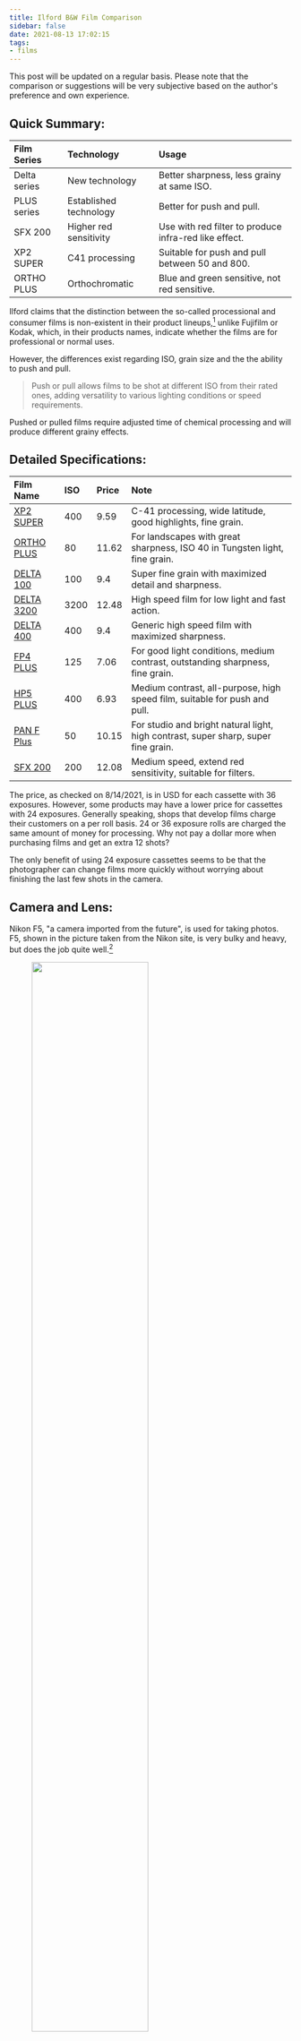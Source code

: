 ```yaml
---
title: Ilford B&W Film Comparison
sidebar: false
date: 2021-08-13 17:02:15
tags:
- films
---
```


This post will be updated on a regular basis. Please note that the comparison or suggestions will be very subjective based on the author's preference and own experience.

<!--more-->

## Quick Summary:

| Film Series 	| Technology 	| Usage 	|
| :---	| :---	| :---	|
| Delta series 	| New technology 	| Better sharpness, less grainy at same ISO. 	|
| PLUS series 	| Established technology 	| Better for push and pull.  	|
| SFX 200 	| Higher red sensitivity 	| Use with red filter to produce infra-red like effect. 	|
| XP2 SUPER 	| C41 processing 	| Suitable for push and pull between 50 and 800. 	|
| ORTHO PLUS 	| Orthochromatic  	| Blue and green sensitive, not red sensitive. 	|

Ilford claims that the distinction between the so-called processional and consumer films is non-existent in their product lineups,[^1] unlike Fujifilm or Kodak, which, in their products names, indicate whether the films are for professional or normal uses.

However, the differences exist regarding ISO, grain size and the the ability to push and pull. 


> Push or pull allows films to be shot at different ISO from their rated ones, adding versatility to various lighting conditions or speed requirements. 

Pushed or pulled films require adjusted time of chemical processing and will produce different grainy effects.

## Detailed Specifications:

| Film Name 	| ISO 	| Price 	| Note 	|
| :---	| :---	| :---	| :---	|
| [XP2 SUPER](https://www.ilfordphoto.com/xp2-super-35mm) 	| 400 	| 9.59 	| C-41 processing, wide latitude, good highlights, fine grain. 	|
| [ORTHO PLUS](https://www.ilfordphoto.com/ortho-plus-35mm) 	| 80 	| 11.62 	| For landscapes with great sharpness, ISO 40 in Tungsten light, fine grain. 	|
| [DELTA 100](https://www.ilfordphoto.com/delta-100-professional-35mm) 	| 100 	| 9.4 	| Super fine grain with maximized detail and sharpness. 	|
| [DELTA 3200](https://www.ilfordphoto.com/delta-3200-professional-35mm) 	| 3200 	| 12.48 	| High speed film for low light and fast action. 	|
| [DELTA 400](https://www.ilfordphoto.com/delta-400-professional-35mm) 	| 400 	| 9.4 	| Generic high speed film with maximized sharpness. 	|
| [FP4 PLUS](https://www.ilfordphoto.com/fp4-plus-35mm) 	| 125 	| 7.06 	| For good light conditions, medium contrast, outstanding sharpness, fine grain. 	|
| [HP5 PLUS](https://www.ilfordphoto.com/hp5-plus-35mm) 	| 400 	| 6.93 	| Medium contrast, all-purpose, high speed film, suitable for push and pull. 	|
| [PAN F Plus](https://www.ilfordphoto.com/pan-f-plus-35mm) 	| 50 	| 10.15 	| For studio and bright natural light, high contrast, super sharp, super fine grain. 	|
| [SFX 200](https://www.ilfordphoto.com/sfx-200-35mm) 	| 200 	| 12.08 	| Medium speed, extend red sensitivity, suitable for filters. 	|

The price, as checked on 8/14/2021, is in USD for each cassette with 36 exposures. However, some products may have a lower price for cassettes with 24 exposures. Generally speaking, shops that develop films charge their customers on a per roll basis. 24 or 36 exposure rolls are charged the same amount of money for processing. Why not pay a dollar more when purchasing films and get an extra 12 shots?

The only benefit of using 24 exposure cassettes seems to be that the photographer can change films more quickly without worrying about finishing the last few shots in the camera.

## Camera and Lens:

Nikon F5, "a camera imported from the future", is used for taking photos. F5, shown in the picture taken from the Nikon site, is very bulky and heavy, but does the job quite well.[^2]

<figure>
    <img style="background:none; border:none; box-shadow:none;" width="70%" src="Nikon_F5.png"/>
    <figcaption style="text-align: center;">Nikon F5.</figcaption>
</figure>

The lens is Nikkor 28-105mm f/3.5-4.5 D IF [^3] with a micro switch that allows shorter focus distance, yielding a maximum reproduction ratio of 1:2.

<figure>
    <img style="background:none; border:none; box-shadow:none;" width="50%" src="Nikkor28-105lens.jpg"/>
    <figcaption style="text-align: center;">Nikkor 28-105mm f/3.5-4.5 D IF.</figcaption>
</figure>

## Filters

A simple demonstration of how B&W films capture colors will be the following, taken from the Hoya site.[^4]

<figure>
    <img style="background:none; border:none; box-shadow:none;" width="70%" src="hoyaColor.jpeg"/>
    <figcaption style="text-align: center;">Color conversion for B&W films.</figcaption>
</figure>

Using color filters with B&W films is a good idea for boosting contrast and making colors more distinctive. For panchromatic films, color filters will make the film less sensitive to some regions of the visible light spectrum. As a result, some colors appear brighter and some look darker. Human eyes are more sensitive to yellow or green lights. Using a yellow filter produces B&W images that look more "natural" in the perspective of human visions even though colors are converted to black and white and brightness is represented in greyscale.

Color filters act as ND filters as well: reducing the amount of light entering the lens and leading to a slower shutter speed. Different color filters have different levels of light reduction effect.

## HP5 PLUS

The HP5 PLUS is where the write starts. Ilford claims the film can be pushed up to ISO 3200, a full 3 stops![^5]

<figure>
    <img style="background:none; border:none; box-shadow:none;" width="50%" src="hp5_plus.jpeg"/>
    <figcaption style="text-align: center;">Ilford HP5 PLUS cartridge and package.</figcaption>
</figure>

Here are some photos shot at different ISO and with/without filters.

<figure>
    <img style="background:none; border:none; box-shadow:none;" width="100%" src="hp5_1.jpeg"/>
    <figcaption style="text-align: center;">HP5 PLUS @ ISO 400, UV filter.</figcaption>
</figure>

<figure>
    <img style="background:none; border:none; box-shadow:none;" width="100%" src="hp5_2.jpeg"/>
    <figcaption style="text-align: center;">HP5 PLUS @ ISO 400, UV filter.</figcaption>
</figure>

## FP4 PLUS

Different filters are used during the test shots.

![](fp4_plus_yellow.jpg "FP4 PLUS with Yellow Filter") | ![](fp4_plus_red.jpg "FP4 PLUS with Red Filter")
-|-
FP4 PLUS @ ISO 125, yellow filter.             |  FP4 PLUS @ ISO 125, red filter.
![](fp4_plus_uv.jpg "FP4 PLUS with UV Filter") | ![](fp4_plus_polarizer.jpg "FP4 PLUS with Polarizer Filter")
FP4 PLUS @ ISO 125, UV filter. | FP4 PLUS @ ISO 125, polarizer filter.

Shots with a color filter on appear to have higher contrast. In particular, the clouds are darkened a bit. However, the dark part of the image, such as trees, are very difficult to expose any details.

Also use the following picture as a reference.

<figure>
    <img style="background:none; border:none; box-shadow:none;" width="100%" src="fp4_plus_no_filter.jpg"/>
    <figcaption style="text-align: center;">FP4 PLUS @ ISO 125, no filter.</figcaption>
</figure>

One more shot with yellow filter on.

<figure>
    <img style="background:none; border:none; box-shadow:none;" width="100%" src="fp4_plus_zach.jpg"/>
    <figcaption style="text-align: center;">FP4 PLUS @ ISO 125, yellow filter.</figcaption>
</figure>

Compared with FP5 PLUS, FP4 PLUS has a smaller grainy effect. The tradeoff is a longer exposure time. With good light conditions, such as taking landscape photos on a sunny day, FP4 PLUS may be preferred.

## References:

[^1]: https://www.ilfordphoto.com/choosing-your-first-ilford-film/

[^2]: https://www.nikonusa.com/en/nikon-products/product-archive/film-cameras/f5.html

[^3]: https://photographylife.com/lenses/nikon-af-nikkor-af-28-105mm-f3-5-4-5d-if

[^4]: https://hoyafilterusa.com/pages/how-black-white-filters-work

[^5]: https://www.ilfordphoto.com/hp5-plus-35mm